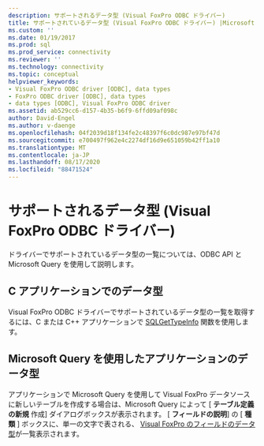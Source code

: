 ```yaml
---
description: サポートされるデータ型 (Visual FoxPro ODBC ドライバー)
title: サポートされているデータ型 (Visual FoxPro ODBC ドライバー) |Microsoft Docs
ms.custom: ''
ms.date: 01/19/2017
ms.prod: sql
ms.prod_service: connectivity
ms.reviewer: ''
ms.technology: connectivity
ms.topic: conceptual
helpviewer_keywords:
- Visual FoxPro ODBC driver [ODBC], data types
- FoxPro ODBC driver [ODBC], data types
- data types [ODBC], Visual FoxPro ODBC driver
ms.assetid: ab529cc6-d157-4b35-b6f9-6ffd09af098c
author: David-Engel
ms.author: v-daenge
ms.openlocfilehash: 04f2039d18f134fe2c48397f6c0dc987e97bf47d
ms.sourcegitcommit: e700497f962e4c2274df16d9e651059b42ff1a10
ms.translationtype: MT
ms.contentlocale: ja-JP
ms.lasthandoff: 08/17/2020
ms.locfileid: "88471524"
---
```

# <a name="supported-data-types-visual-foxpro-odbc-driver"></a>サポートされるデータ型 (Visual FoxPro ODBC ドライバー)
ドライバーでサポートされているデータ型の一覧については、ODBC API と Microsoft Query を使用して説明します。  
  
## <a name="data-types-in-c-applications"></a>C アプリケーションでのデータ型  
 Visual FoxPro ODBC ドライバーでサポートされているデータ型の一覧を取得するには、C または C++ アプリケーションで [SQLGetTypeInfo](../../odbc/microsoft/sqlgettypeinfo-visual-foxpro-odbc-driver.md) 関数を使用します。  
  
## <a name="data-types-in-applications-using-microsoft-query"></a>Microsoft Query を使用したアプリケーションのデータ型  
 アプリケーションで Microsoft Query を使用して Visual FoxPro データソースに新しいテーブルを作成する場合は、Microsoft Query によって [ **テーブル定義の新規** 作成] ダイアログボックスが表示されます。 [ **フィールドの説明**] の [ **種類** ] ボックスに、単一の文字で表される、 [Visual FoxPro のフィールドのデータ型](../../odbc/microsoft/visual-foxpro-field-data-types.md)が一覧表示されます。
